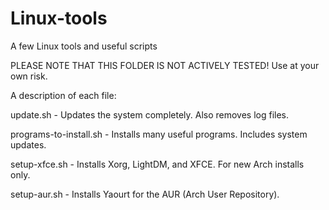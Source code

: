
# Linux-tools

A few Linux tools and useful scripts



PLEASE NOTE THAT THIS FOLDER IS NOT ACTIVELY TESTED! Use at your own risk.

A description of each file:

update.sh - Updates the system completely. Also removes log files.

programs-to-install.sh - Installs many useful programs. Includes system updates.

setup-xfce.sh - Installs Xorg, LightDM, and XFCE. For new Arch installs only.

setup-aur.sh - Installs Yaourt for the AUR (Arch User Repository).
